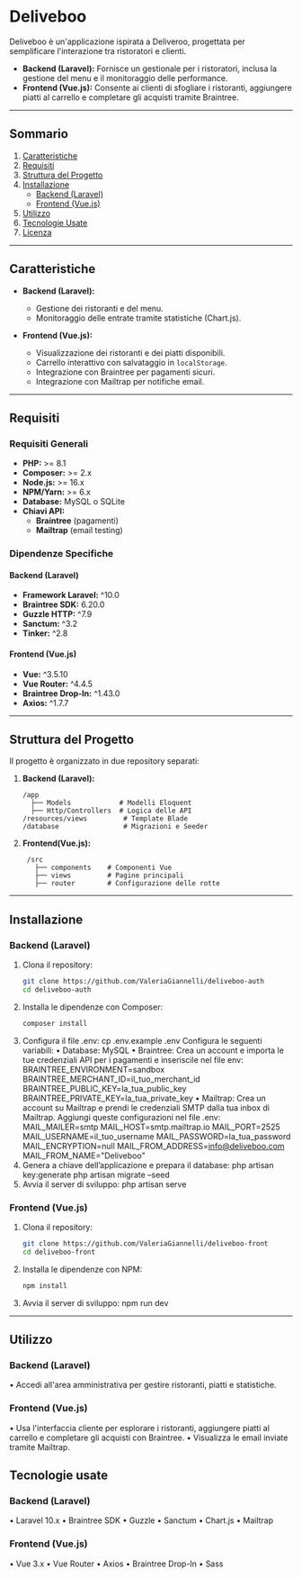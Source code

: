 # **Deliveboo**

Deliveboo è un'applicazione ispirata a Deliveroo, progettata per semplificare l'interazione tra ristoratori e clienti.  
- **Backend (Laravel):** Fornisce un gestionale per i ristoratori, inclusa la gestione del menu e il monitoraggio delle performance.  
- **Frontend (Vue.js):** Consente ai clienti di sfogliare i ristoranti, aggiungere piatti al carrello e completare gli acquisti tramite Braintree.

---

## Sommario
1. [Caratteristiche](#caratteristiche)
2. [Requisiti](#requisiti)
3. [Struttura del Progetto](#struttura-del-progetto)
4. [Installazione](#installazione)
   - [Backend (Laravel)](#backend-laravel)
   - [Frontend (Vue.js)](#frontend-vuejs)
5. [Utilizzo](#utilizzo)
6. [Tecnologie Usate](#tecnologie-usate)
7. [Licenza](#licenza)

---


## Caratteristiche

- **Backend (Laravel):**
  - Gestione dei ristoranti e del menu.
  - Monitoraggio delle entrate tramite statistiche (Chart.js).

- **Frontend (Vue.js):**
  - Visualizzazione dei ristoranti e dei piatti disponibili.
  - Carrello interattivo con salvataggio in `localStorage`.
  - Integrazione con Braintree per pagamenti sicuri.
  - Integrazione con Mailtrap per notifiche email.

---

## Requisiti

### Requisiti Generali
- **PHP:** >= 8.1  
- **Composer:** >= 2.x  
- **Node.js:** >= 16.x  
- **NPM/Yarn:** >= 6.x  
- **Database:** MySQL o SQLite  
- **Chiavi API:**  
  - **Braintree** (pagamenti)  
  - **Mailtrap** (email testing)

### Dipendenze Specifiche

#### **Backend (Laravel)**

- **Framework Laravel:** ^10.0
- **Braintree SDK:** 6.20.0
- **Guzzle HTTP:** ^7.9
- **Sanctum:** ^3.2
- **Tinker:** ^2.8

#### **Frontend (Vue.js)**

- **Vue:** ^3.5.10
- **Vue Router:** ^4.4.5
- **Braintree Drop-In:** ^1.43.0
- **Axios:** ^1.7.7

---

## Struttura del Progetto

Il progetto è organizzato in due repository separati:  

1. **Backend (Laravel):**
   ```plaintext
   /app
     ├── Models            # Modelli Eloquent
     ├── Http/Controllers  # Logica delle API
   /resources/views         # Template Blade
   /database                # Migrazioni e Seeder

2. **Frontend(Vue.js):**
   ```plaintext
    /src
      ├── components    # Componenti Vue
      ├── views         # Pagine principali
      ├── router        # Configurazione delle rotte

---

## Installazione

### Backend (Laravel)

1. Clona il repository:
   ```bash
   git clone https://github.com/ValeriaGiannelli/deliveboo-auth
   cd deliveboo-auth

2. Installa le dipendenze con Composer:
   ```bash
   composer install
3. Configura il file .env:
   cp .env.example .env
Configura le seguenti variabili:
•	Database: MySQL
•	Braintree: Crea un account e importa le tue credenziali API per i pagamenti e inseriscile nel file env:
BRAINTREE_ENVIRONMENT=sandbox
BRAINTREE_MERCHANT_ID=il_tuo_merchant_id
BRAINTREE_PUBLIC_KEY=la_tua_public_key
BRAINTREE_PRIVATE_KEY=la_tua_private_key
•	Mailtrap: Crea un account su Mailtrap e prendi le credenziali SMTP dalla tua inbox di Mailtrap. Aggiungi queste configurazioni nel file .env:
MAIL_MAILER=smtp
MAIL_HOST=smtp.mailtrap.io
MAIL_PORT=2525
MAIL_USERNAME=il_tuo_username
MAIL_PASSWORD=la_tua_password
MAIL_ENCRYPTION=null
MAIL_FROM_ADDRESS=info@deliveboo.com
MAIL_FROM_NAME="Deliveboo"
4. Genera a chiave dell’applicazione e prepara il database:
   php artisan key:generate 
   php artisan migrate –seed
5. Avvia il server di sviluppo:
   php artisan serve

### Frontend (Vue.js)

1. Clona il repository:
   ```bash
   git clone https://github.com/ValeriaGiannelli/deliveboo-front
   cd deliveboo-front

2. Installa le dipendenze con NPM:
   ```bash
   npm install
3. Avvia il server di sviluppo:
   npm run dev	

---

## Utilizzo

### Backend (Laravel)
•	Accedi all'area amministrativa per gestire ristoranti, piatti e statistiche.

### Frontend (Vue.js)
•	Usa l'interfaccia cliente per esplorare i ristoranti, aggiungere piatti al carrello e completare gli acquisti con Braintree.
•	Visualizza le email inviate tramite Mailtrap.

## Tecnologie usate

### Backend (Laravel)
•	Laravel 10.x
•	Braintree SDK
•	Guzzle
•	Sanctum
•	Chart.js
•	Mailtrap
### Frontend (Vue.js)
•	Vue 3.x
•	Vue Router
•	Axios
•	Braintree Drop-In
•	Sass
